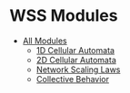 # WSS Modules

* [All Modules][all]
  * [1D Cellular Automata][1d-ecas]
  * [2D Cellular Automata][2d-ecas]
  * [Network Scaling Laws][network scaling]
  * [Collective Behavior][collective behavior]

[all]: https://elife-asu.github.io/wss-modules
[1d-ecas]: https://elife-asu.github.io/wss-modules/modules/1-1d-cellular-automata
[2d-ecas]: https://elife-asu.github.io/wss-modules/modules/2-2d-cellular-automata
[network scaling]: https://elife-asu.github.io/wss-modules/modules/3-network-scaling
[collective behavior]: https://elife-asu.github.io/wss-modules/modules/4-collective-behavior
